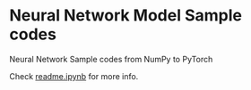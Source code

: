 # Neural Network Model Sample codes

Neural Network Sample codes from NumPy to PyTorch

Check [readme.ipynb](https://github.com/xhinker/nn_sample_code/blob/main/nn_learn_note.ipynb) for more info. 
